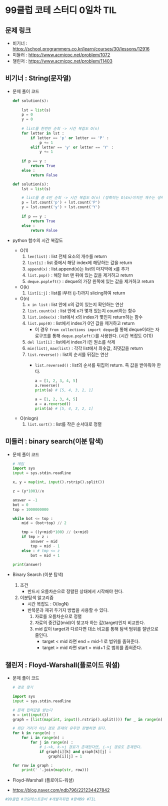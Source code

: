 # 99클럽 코테 스터디 0일차 TIL

## 문제 링크
* 비기너 : https://school.programmers.co.kr/learn/courses/30/lessons/12916
* 미들러 : https://www.acmicpc.net/problem/1072
* 챌린저 : https://www.acmicpc.net/problem/11403

## 비기너 : String(문자열)

* 문제 풀이 코드

    ```python
    def solution(s):
        
        lst = list(s)
        p = 0
        y = 0
        
        # list를 한번만 순회 -> 시간 복잡도 O(n)
        for letter in lst :
            if letter == 'p' or letter == 'P' :
                p += 1
            elif letter == 'y' or letter == 'Y' :
                y += 1
        
        if p == y :
            return True
        else :
            return False
    ```
    ```python
    def solution(s):
        lst = list(s)

        # list를 총 4번 순회 -> 시간 복잡도 O(n) (정확히는 O(4n)이지만 계수는 생략)
        p = lst.count('p') + lst.count('P')
        y = lst.count('y') + lst.count('Y')
        
        if p == y :
            return True
        else :
            return False
    ```

* python 함수의 시간 복잡도
    * O(1)
        1. `len(list)` : list 전체 요소의 개수를 return
        2. `list[i]` : list 중에서 해당 index에 해당하는 값을 return
        3. `append(x)` : list.append(x)는 list의 마지막에 x를 추가
        4. `list.pop()` : 해당 list 맨 뒤에 있는 값을 제거하고 return
        5. `deque.popleft()` : deque의 가장 왼쪽에 있는 값을 제거하고 return
    * O(k)
        1. `list[i:j]` : list를 i부터 (j-1)까지 slicing하여 return
    * O(n)
        1. `x in list` : list 안에 x의 값이 있는지 확인하는 연산
        2. `list.count(x)` : list 안에 x가 몇개 있는지 count하는 함수
        3. `list.index(x)` : list에서 x의 index가 몇인지 return하는 함수
        4. `list.pop(0)` : list에서 index가 0인 값을 제거하고 return
            * 이 경우 `from collections import deque`를 통해 deque이라는 자료구조를 통해 `deque.popleft()`를 사용한다. (시간 복잡도 O(1))
        5. `del list[i]` : list에서 index가 i인 원소를 삭제
        6. `min(list)`, `max(list)` : 각각 list에서 최솟값, 최댓값을 return
        7. `list.reverse()` : list의 순서를 뒤집는 연산
            * `list.reversed()` : list의 순서를 뒤집어 return. 즉 값을 받아줘야 한다.

                ```python
                a = [1, 2, 3, 4, 5]
                a.reverse()
                print(a) # [5, 4, 3, 2, 1]

                a = [1, 2, 3, 4, 5]
                a = a.reversed()
                print(a) # [5, 4, 3, 2, 1]
                ```
    * O(nlogn)
        1. `list.sort()` : list를 작은 순서대로 정렬



## 미들러 : binary search(이분 탐색)

* 문제 풀이 코드

    ```python
    # 게임
    import sys
    input = sys.stdin.readline

    x, y = map(int, input().rstrip().split())

    z = (y*100)//x

    answer = -1
    bot = 0
    top = 1000000000

    while bot <= top :
        mid = (bot+top) // 2

        tmp = ((y+mid)*100) // (x+mid)
        if tmp > z :
            answer = mid
            top = mid - 1
        else : # tmp <= z
            bot = mid + 1

    print(answer)
    ```

* Binary Search (이분 탐색)
    1. 조건
        * 반드시 오름차순으로 정렬된 상태에서 시작해야 한다.
    2. 이분탐색 알고리즘
        * 시간 복잡도 : O(logN)
        * 반복문과 재귀 두가지 방법을 사용할 수 있다.
            1. 자료를 오름차순으로 정렬
            2. 자료의 중간값(mid)이 찾고자 하는 값(target)인지 비교한다.
            3. mid 값이 target과 다르다면 대소 비교를 통해 탐색 범위를 절반으로 줄인다.
                - target < mid 라면 end = mid-1 로 범위를 좁혀준다.
                - target > mid 라면 start = mid+1 로 범위를 좁혀준다.



## 챌린저 : Floyd-Warshall(플로이드 워셜)

* 문제 풀이 코드

    ```python
    # 경로 찾기

    import sys
    input = sys.stdin.readline

    # 문제 입력값을 받는다
    n = int(input())
    graph = [list(map(int, input().rstrip().split())) for _ in range(n)]

    # 최단 거리가 아닌 경로 존재의 유무만 판별하면 된다.
    for k in range(n) :
        for i in range(n) :
            for j in range(n) :
                # i->k, k->j 경로가 존재한다면, i->j 경로도 존재한다.
                if graph[i][k] and graph[k][j] :
                    graph[i][j] = 1

    for row in graph :
        print(' '.join(map(str, row)))
    ```

* Floyd-Warshall (플로이드-워셜)

* https://blog.naver.com/ndb796/221234427842

```python
#99클럽 #코딩테스트준비 #개발자취업 #항해99 #TIL
```